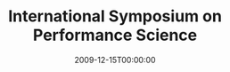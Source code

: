 ---
acronym: ISPS-2009
date: '2009-12-15T00:00:00'
ext_url: http://www.performancescience.org/
location: Auckland, New Zealand
submission_date: '2009-04-01T00:00:00'
title: International Symposium on Performance Science
---